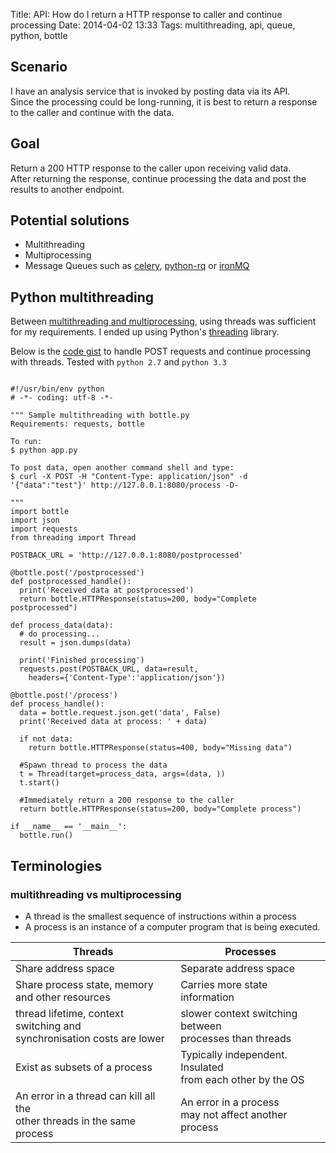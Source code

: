 Title: API: How do I return a HTTP response to caller and continue processing
Date: 2014-04-02 13:33 
Tags: multithreading, api, queue, python, bottle

## Scenario
I have an analysis service that is invoked by posting data via its API.   
Since the processing could be long-running, it is best to return a response to the caller and continue with the data.  

## Goal
Return a 200 HTTP response to the caller upon receiving valid data.   
After returning the response, continue processing the data and post the results to another endpoint.

## Potential solutions
* Multithreading
* Multiprocessing
* Message Queues such as [celery](http://www.celeryproject.org/), [python-rq](http://python-rq.org/) or [ironMQ](http://www.iron.io/mq)

## Python multithreading
Between [multithreading and multiprocessing](#multithreading_multiprocessing), using threads was sufficient for my requirements. I ended up using Python's [threading](https://docs.python.org/2/library/threading.html) library.

Below is the [code gist](https://gist.github.com/alyssaq/9928442) to handle POST requests and continue processing with threads.
Tested with `python 2.7` and `python 3.3` 

<pre><code class="language-python">
#!/usr/bin/env python
# -*- coding: utf-8 -*-

""" Sample multithreading with bottle.py
Requirements: requests, bottle

To run: 
$ python app.py

To post data, open another command shell and type:
$ curl -X POST -H "Content-Type: application/json" -d '{"data":"test"}' http://127.0.0.1:8080/process -D-

"""
import bottle
import json
import requests
from threading import Thread

POSTBACK_URL = 'http://127.0.0.1:8080/postprocessed'

@bottle.post('/postprocessed')
def postprocessed_handle():
  print('Received data at postprocessed')
  return bottle.HTTPResponse(status=200, body="Complete postprocessed")

def process_data(data):
  # do processing...
  result = json.dumps(data)

  print('Finished processing')
  requests.post(POSTBACK_URL, data=result, 
    headers={'Content-Type':'application/json'})
               
@bottle.post('/process')
def process_handle():
  data = bottle.request.json.get('data', False)
  print('Received data at process: ' + data)

  if not data:
    return bottle.HTTPResponse(status=400, body="Missing data")

  #Spawn thread to process the data
  t = Thread(target=process_data, args=(data, ))
  t.start()

  #Immediately return a 200 response to the caller
  return bottle.HTTPResponse(status=200, body="Complete process")

if __name__ == '__main__':
  bottle.run()
</code></pre>


## Terminologies
### <a name="multithreading_multiprocessing"></a> multithreading vs multiprocessing
* A thread is the smallest sequence of instructions within a process
* A process is an instance of a computer program that is being executed.


| Threads        | Processes           | 
| ------------- |-------------| 
| Share address space      | Separate address space | 
| Share process state, memory <br>and other resources      | Carries more state information      | 
| thread lifetime, context switching and <br>synchronisation costs are lower |  slower context switching between <br>processes than threads 
| Exist as subsets of a process      | Typically independent. Insulated <br>from each other by the OS      | 
| An error in a thread can kill all the <br> other threads in the same process       | An error in a process <br>may not affect another process      |